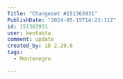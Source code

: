 ```yaml
---
Title: "Changeset #151363931"
PublishDate: "2024-05-15T14:22:11Z"
id: 151363931
user: kentakta
comment: update
created_by: iD 2.29.0
tags:
  - Montenegro

---
```

